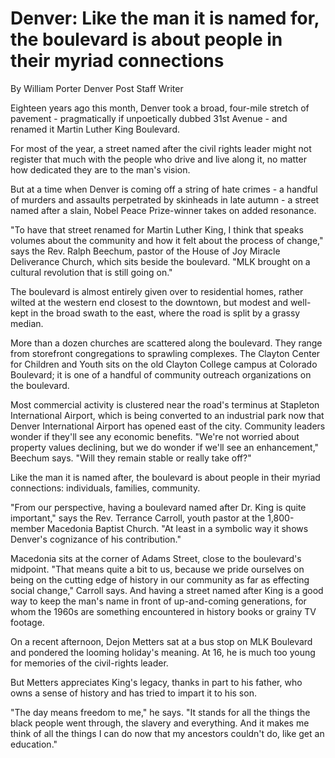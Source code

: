 # Denver: Like the man it is named for, the boulevard is about people in their myriad connections

By William Porter
Denver Post Staff Writer

Eighteen years ago this month, Denver took a broad, four-mile stretch of pavement - pragmatically if unpoetically dubbed 31st Avenue - and renamed it Martin Luther King Boulevard.

For most of the year, a street named after the civil rights leader might not register that much with the people who drive and live along it, no matter how dedicated they are to the man's vision.

But at a time when Denver is coming off a string of hate crimes - a handful of murders and assaults perpetrated by skinheads in late autumn - a street named after a slain, Nobel Peace Prize-winner takes on added resonance.

"To have that street renamed for Martin Luther King, I think that speaks volumes about the community and how it felt about the process of change," says the Rev. Ralph Beechum, pastor of the House of Joy Miracle Deliverance Church, which sits beside the boulevard. "MLK brought on a cultural revolution that is still going on."

The boulevard is almost entirely given over to residential homes, rather wilted at the western end closest to the downtown, but modest and well-kept in the broad swath to the east, where the road is split by a grassy median.

More than a dozen churches are scattered along the boulevard. They range from storefront congregations to sprawling complexes. The Clayton Center for Children and Youth sits on the old Clayton College campus at Colorado Boulevard; it is one of a handful of community outreach organizations on the boulevard.

Most commercial activity is clustered near the road's terminus at Stapleton International Airport, which is being converted to an industrial park now that Denver International Airport has opened east of the city. Community leaders wonder if they'll see any economic benefits. "We're not worried about property values declining, but we do wonder if we'll see an enhancement," Beechum says. "Will they remain stable or really take off?"

Like the man it is named after, the boulevard is about people in their myriad connections: individuals, families, community.

"From our perspective, having a boulevard named after Dr. King is quite important," says the Rev. Terrance Carroll, youth pastor at the 1,800-member Macedonia Baptist Church. "At least in a symbolic way it shows Denver's cognizance of his contribution."

Macedonia sits at the corner of Adams Street, close to the boulevard's midpoint. "That means quite a bit to us, because we pride ourselves on being on the cutting edge of history in our community as far as effecting social change," Carroll says. And having a street named after King is a good way to keep the man's name in front of up-and-coming generations, for whom the 1960s are something encountered in history books or grainy TV footage.

On a recent afternoon, Dejon Metters sat at a bus stop on MLK Boulevard and pondered the looming holiday's meaning. At 16, he is much too young for memories of the civil-rights leader.

But Metters appreciates King's legacy, thanks in part to his father, who owns a sense of history and has tried to impart it to his son.

"The day means freedom to me," he says. "It stands for all the things the black people went through, the slavery and everything. And it makes me think of all the things I can do now that my ancestors couldn't do, like get an education."